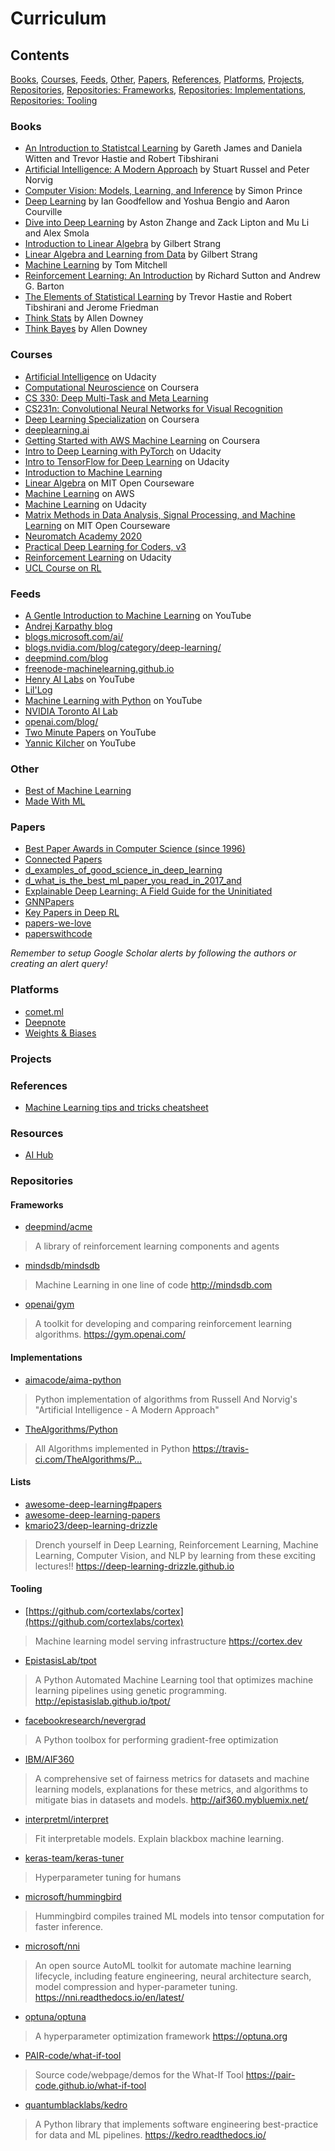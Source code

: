 # Curriculum

## Contents

[Books](#Books), [Courses](#Courses), [Feeds](#Feeds), [Other](#Other), [Papers](#Papers), [References](#References), [Platforms](#Platforms), [Projects](#Projects), [Repositories](#Repositories), [Repositories: Frameworks](#Frameworks), [Repositories: Implementations](#Implementations), [Repositories: Tooling](#Tooling)


### Books

- [An Introduction to Statistcal Learning](http://faculty.marshall.usc.edu/gareth-james/ISL/) by Gareth James and Daniela Witten and Trevor Hastie and Robert Tibshirani
- [Artificial Intelligence: A Modern Approach](http://aima.cs.berkeley.edu/) by Stuart Russel and Peter Norvig
- [Computer Vision: Models, Learning, and Inference](http://www.computervisionmodels.com/) by Simon Prince
- [Deep Learning](http://www.deeplearningbook.org/) by Ian Goodfellow and Yoshua Bengio and Aaron Courville
- [Dive into Deep Learning](http://d2l.ai/) by Aston Zhange and Zack Lipton and Mu Li and Alex Smola 
- [Introduction to Linear Algebra](http://math.mit.edu/~gs/linearalgebra/) by Gilbert Strang
- [Linear Algebra and Learning from Data](http://math.mit.edu/~gs/learningfromdata/) by Gilbert Strang
- [Machine Learning](http://www.cs.cmu.edu/afs/cs.cmu.edu/user/mitchell/ftp/mlbook.html) by Tom Mitchell
- [Reinforcement Learning: An Introduction](http://incompleteideas.net/book/the-book-2nd.html) by Richard Sutton and Andrew G. Barton
- [The Elements of Statistical Learning](https://web.stanford.edu/~hastie/Papers/ESLII.pdf) by Trevor Hastie and Robert Tibshirani and Jerome Friedman
- [Think Stats](http://greenteapress.com/thinkstats/) by Allen Downey
- [Think Bayes](https://greenteapress.com/wp/think-bayes/) by Allen Downey

### Courses

- [Artificial Intelligence](https://www.udacity.com/course/artificial-intelligence--ud954) on Udacity
- [Computational Neuroscience](https://www.coursera.org/learn/computational-neuroscience/home/welcome) on Coursera
- [CS 330: Deep Multi-Task and Meta Learning](https://cs330.stanford.edu/)
- [CS231n: Convolutional Neural Networks for Visual Recognition](http://cs231n.stanford.edu/)
- [Deep Learning Specialization](https://www.coursera.org/specializations/deep-learning) on Coursera
- [deeplearning.ai](https://www.deeplearning.ai/)
- [Getting Started with AWS Machine Learning](https://www.coursera.org/learn/aws-machine-learning/home/welcome) on Coursera
- [Intro to Deep Learning with PyTorch](https://www.udacity.com/course/deep-learning-pytorch--ud188) on Udacity
- [Intro to TensorFlow for Deep Learning](https://www.udacity.com/course/intro-to-tensorflow-for-deep-learning--ud187) on Udacity
- [Introduction to Machine Learning](https://developers.google.com/machine-learning/crash-course/ml-intro)
- [Linear Algebra](https://ocw.mit.edu/courses/mathematics/18-06-linear-algebra-spring-2010/) on MIT Open Courseware
- [Machine Learning](https://aws.amazon.com/training/learning-paths/machine-learning/) on AWS
- [Machine Learning](https://www.udacity.com/course/machine-learning--ud262) on Udacity
- [Matrix Methods in Data Analysis, Signal Processing, and Machine Learning](https://ocw.mit.edu/courses/mathematics/18-065-matrix-methods-in-data-analysis-signal-processing-and-machine-learning-spring-2018/index.htm) on MIT Open Courseware
- [Neuromatch Academy 2020](https://neuromatch.io/academy/)
- [Practical Deep Learning for Coders, v3](https://course.fast.ai/)
- [Reinforcement Learning](https://www.udacity.com/course/reinforcement-learning--ud600) on Udacity
- [UCL Course on RL](https://www.davidsilver.uk/teaching/)

### Feeds

- [A Gentle Introduction to Machine Learning](https://www.youtube.com/playlist?list=PLblh5JKOoLUICTaGLRoHQDuF_7q2GfuJF) on YouTube
- [Andrej Karpathy blog](https://karpathy.github.io/)
- [blogs.microsoft.com/ai/](https://blogs.microsoft.com/ai/)
- [blogs.nvidia.com/blog/category/deep-learning/](https://blogs.nvidia.com/blog/category/deep-learning/)
- [deepmind.com/blog](https://deepmind.com/blog)
- [freenode-machinelearning.github.io](https://freenode-machinelearning.github.io/Resources/ArticlesReview.html#papers)
- [Henry AI Labs](https://www.youtube.com/channel/UCHB9VepY6kYvZjj0Bgxnpbw) on YouTube
- [Lil'Log](https://lilianweng.github.io/lil-log/)
- [Machine Learning with Python](https://www.youtube.com/playlist?list=PLQVvvaa0QuDfKTOs3Keq_kaG2P55YRn5v) on YouTube
- [NVIDIA Toronto AI Lab](https://nv-tlabs.github.io/)
- [openai.com/blog/](https://openai.com/blog/)
- [Two Minute Papers](https://www.youtube.com/user/keeroyz) on YouTube
- [Yannic Kilcher](https://www.youtube.com/channel/UCZHmQk67mSJgfCCTn7xBfew) on YouTube

### Other

- [Best of Machine Learning](https://bestofml.com/)
- [Made With ML](https://madewithml.com/)

### Papers

- [Best Paper Awards in Computer Science (since 1996)](https://jeffhuang.com/best_paper_awards.html)
- [Connected Papers](https://www.connectedpapers.com/)
- [d_examples_of_good_science_in_deep_learning](https://www.reddit.com/r/MachineLearning/comments/gpgspf/d_examples_of_good_science_in_deep_learning/)
- [d_what_is_the_best_ml_paper_you_read_in_2017_and](https://www.reddit.com/r/MachineLearning/comments/7n69h0/d_what_is_the_best_ml_paper_you_read_in_2017_and/)
- [Explainable Deep Learning: A Field Guide for the Uninitiated](https://arxiv.org/abs/2004.14545)
- [GNNPapers](https://github.com/thunlp/GNNPapers)
- [Key Papers in Deep RL](https://docs.google.com/document/d/1t55CCHabmHmrJ1VRoOSmQmR9lHkClAPxOlYGuvmof2Q/edit)
- [papers-we-love](https://github.com/papers-we-love/papers-we-love)
- [paperswithcode](https://paperswithcode.com/)

_Remember to setup Google Scholar alerts by following the authors or creating an alert query!_ 

### Platforms

- [comet.ml](https://www.comet.ml/site/)
- [Deepnote](https://deepnote.com/)
- [Weights & Biases](https://www.wandb.com/)

### Projects

### References

- [Machine Learning tips and tricks cheatsheet](https://stanford.edu/~shervine/teaching/cs-229/cheatsheet-machine-learning-tips-and-tricks#diagnostics)

### Resources

- [AI Hub](https://aihub.cloud.google.com/u/0/)

### Repositories

#### Frameworks

- [deepmind/acme](https://github.com/deepmind/acme)
> A library of reinforcement learning components and agents
- [mindsdb/mindsdb](https://github.com/mindsdb/mindsdb)
> Machine Learning in one line of code http://mindsdb.com
- [openai/gym](https://github.com/openai/gym)
> A toolkit for developing and comparing reinforcement learning algorithms. https://gym.openai.com/

#### Implementations

- [aimacode/aima-python](https://github.com/aimacode/aima-python)
> Python implementation of algorithms from Russell And Norvig's "Artificial Intelligence - A Modern Approach"
- [TheAlgorithms/Python](https://github.com/TheAlgorithms/Python)
> All Algorithms implemented in Python https://travis-ci.com/TheAlgorithms/P…

#### Lists

- [awesome-deep-learning#papers](https://github.com/ChristosChristofidis/awesome-deep-learning#papers)
- [awesome-deep-learning-papers](https://github.com/terryum/awesome-deep-learning-papers)
- [kmario23/deep-learning-drizzle](https://github.com/kmario23/deep-learning-drizzle)
> Drench yourself in Deep Learning, Reinforcement Learning, Machine Learning, Computer Vision, and NLP by learning from these exciting lectures!! https://deep-learning-drizzle.github.io

#### Tooling

- [https://github.com/cortexlabs/cortex](https://github.com/cortexlabs/cortex)
> Machine learning model serving infrastructure https://cortex.dev
- [EpistasisLab/tpot](https://github.com/EpistasisLab/tpot)
> A Python Automated Machine Learning tool that optimizes machine learning pipelines using genetic programming. http://epistasislab.github.io/tpot/
- [facebookresearch/nevergrad](https://github.com/facebookresearch/nevergrad)
> A Python toolbox for performing gradient-free optimization
- [IBM/AIF360](https://github.com/IBM/AIF360)
> A comprehensive set of fairness metrics for datasets and machine learning models, explanations for these metrics, and algorithms to mitigate bias in datasets and models. http://aif360.mybluemix.net/
- [interpretml/interpret](https://github.com/interpretml/interpret)
> Fit interpretable models. Explain blackbox machine learning.
- [keras-team/keras-tuner](https://github.com/keras-team/keras-tuner)
> Hyperparameter tuning for humans
- [microsoft/hummingbird](https://github.com/microsoft/hummingbird)
> Hummingbird compiles trained ML models into tensor computation for faster inference.
- [microsoft/nni](https://github.com/microsoft/nni)
> An open source AutoML toolkit for automate machine learning lifecycle, including feature engineering, neural architecture search, model compression and hyper-parameter tuning. https://nni.readthedocs.io/en/latest/
- [optuna/optuna](https://github.com/optuna/optuna)
> A hyperparameter optimization framework https://optuna.org
- [PAIR-code/what-if-tool](https://github.com/PAIR-code/what-if-tool)
> Source code/webpage/demos for the What-If Tool https://pair-code.github.io/what-if-tool
- [quantumblacklabs/kedro](https://github.com/quantumblacklabs/kedro)
> A Python library that implements software engineering best-practice for data and ML pipelines. https://kedro.readthedocs.io/
